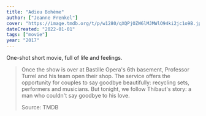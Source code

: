 ```yaml
---
title: "Adieu Bohème"
author: ["Jeanne Frenkel"]
cover: "https://image.tmdb.org/t/p/w1280/qXQPjOZW6lMJMWlO94ki2jc1o9B.jpg"
dateCreated: "2022-01-01"
tags: ["movie"]
year: "2017"
---
```


One-shot short movie, full of life and feelings.

> Once the show is over at Bastille Opera's 6th basement, Professor Turrel and his team open their shop. The service offers the opportunity for couples to say goodbye beautifully: recycling sets, performers and musicians. But tonight, we follow Thibaut's story: a man who couldn't say goodbye to his love.
>
> Source: TMDB
